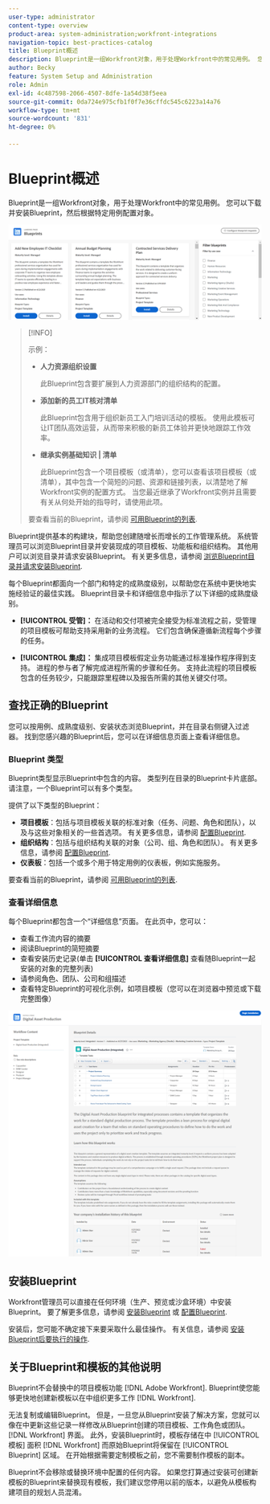 ```yaml
---
user-type: administrator
content-type: overview
product-area: system-administration;workfront-integrations
navigation-topic: best-practices-catalog
title: Blueprint概述
description: Blueprint是一组Workfront对象，用于处理Workfront中的常见用例。 您可以下载并安装Blueprint，然后根据特定用例配置对象。
author: Becky
feature: System Setup and Administration
role: Admin
exl-id: 4c487598-2066-4507-8dfe-1a54d38f5eea
source-git-commit: 0da724e975cfb1f0f7e36cffdc545c6223a14a76
workflow-type: tm+mt
source-wordcount: '831'
ht-degree: 0%

---
```


# Blueprint概述

<!--Audited: 01/2024-->

Blueprint是一组Workfront对象，用于处理Workfront中的常见用例。 您可以下载并安装Blueprint，然后根据特定用例配置对象。

![](assets/blueprints-main-page-catalog.png)

>[!INFO]
>
>示例：
>
>* **人力资源组织设置**
>
>   此Blueprint包含要扩展到人力资源部门的组织结构的配置。
>
>* **添加新的员工IT核对清单**
>
>   此Blueprint包含用于组织新员工入门培训活动的模板。 使用此模板可让IT团队高效运营，从而带来积极的新员工体验并更快地跟踪工作效率。
>
>* **继承实例基础知识 | 清单**
>
>    此Blueprint包含一个项目模板（或清单），您可以查看该项目模板（或清单），其中包含一个简短的问题、资源和链接列表，以清楚地了解Workfront实例的配置方式。 当您最近继承了Workfront实例并且需要有关从何处开始的指导时，请使用此项。
>
>要查看当前的Blueprint，请参阅 [可用Blueprint的列表](/help/quicksilver/administration-and-setup/blueprints/list-of-available-blueprints.md).


Blueprint提供基本的构建块，帮助您创建随增长而增长的工作管理系统。 系统管理员可以浏览Blueprint目录并安装现成的项目模板、功能板和组织结构。 其他用户可以浏览目录并请求安装Blueprint。 有关更多信息，请参阅 [浏览Blueprint目录并请求安装Blueprint](../../administration-and-setup/blueprints/browse-catalog.md).

每个Blueprint都面向一个部门和特定的成熟度级别，以帮助您在系统中更快地实施经验证的最佳实践。 Blueprint目录卡和详细信息中指示了以下详细的成熟度级别。

* **[!UICONTROL 受管]：** 在活动和交付项被完全接受为标准流程之前，受管理的项目模板可帮助支持采用新的业务流程。 它们包含确保遵循新流程每个步骤的任务。

* **[!UICONTROL 集成]：** 集成项目模板假定业务功能通过标准操作程序得到支持。 进程的参与者了解完成进程所需的步骤和任务。 支持此流程的项目模板包含的任务较少，只能跟踪里程碑以及报告所需的其他关键交付项。

## 查找正确的Blueprint

您可以按用例、成熟度级别、安装状态浏览Blueprint，并在目录右侧键入过滤器。 找到您感兴趣的Blueprint后，您可以在详细信息页面上查看详细信息。

### Blueprint 类型

Blueprint类型显示Blueprint中包含的内容。 类型列在目录的Blueprint卡片底部。 请注意，一个Blueprint可以有多个类型。

提供了以下类型的Blueprint：

* **项目模板**：包括与项目模板关联的标准对象（任务、问题、角色和团队），以及与这些对象相关的一些首选项。 有关更多信息，请参阅 [配置Blueprint](../../administration-and-setup/blueprints/configure-template-package.md).
* **组织结构**：包括与组织结构关联的对象（公司、组、角色和团队）。 有关更多信息，请参阅 [配置Blueprint](../../administration-and-setup/blueprints/configure-template-package.md).
* **仪表板**：包括一个或多个用于特定用例的仪表板，例如实施服务。
<!--
* Request queues: Includes one or more projects configured as request queues.
* Custom forms: Includes custom forms attached to another object type, such as a project or portfolio.
* Setup features: Includes one or more elements that are configured in the Setup area of Workfront, such as layout templates.
-->

要查看当前的Blueprint，请参阅 [可用Blueprint的列表](/help/quicksilver/administration-and-setup/blueprints/list-of-available-blueprints.md).

### 查看详细信息

每个Blueprint都包含一个“详细信息”页面。 在此页中，您可以：

* 查看工作流内容的摘要
* 阅读Blueprint的简短摘要
* 查看安装历史记录(单击 **[!UICONTROL 查看详细信息]** 查看随Blueprint一起安装的对象的完整列表)
* 请参阅角色、团队、公司和组描述
* 查看特定Blueprint的可视化示例，如项目模板（您可以在浏览器中预览或下载完整图像）

![[!UICONTROL Blueprint详细信息] 页面](assets/blueprint-details-page-2022.png)

## 安装Blueprint

Workfront管理员可以直接在任何环境（生产、预览或沙盒环境）中安装Blueprint。 要了解更多信息，请参阅 [安装Blueprint](../../administration-and-setup/blueprints/blueprints-install.md) 或 [配置Blueprint](../../administration-and-setup/blueprints/configure-template-package.md).

安装后，您可能不确定接下来要采取什么最佳操作。 有关信息，请参阅 [安装Blueprint后要执行的操作](../../administration-and-setup/blueprints/best-next-actions-after-install.md).

## 关于Blueprint和模板的其他说明

Blueprint不会替换中的项目模板功能 [!DNL Adobe Workfront]. Blueprint使您能够更快地创建新模板以在中组织更多工作 [!DNL Workfront].

无法复制或编辑Blueprint。 但是，一旦您从Blueprint安装了解决方案，您就可以像在中更新这些记录一样修改从Blueprint创建的项目模板、工作角色或团队。 [!DNL Workfront] 界面。 此外，安装Blueprint时，模板存储在中 [!UICONTROL 模板] 面积 [!DNL Workfront] 而原始Blueprint将保留在 [!UICONTROL Blueprint] 区域。 在开始根据需要定制模板之前，您不需要制作模板的副本。

Blueprint不会移除或替换环境中配置的任何内容。 如果您打算通过安装可创建新模板的Blueprint来替换现有模板，我们建议您停用以前的版本，以避免从模板构建项目的规划人员混淆。

